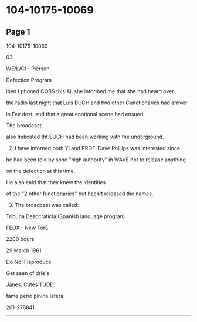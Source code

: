 # 104-10175-10069

## Page 1

104-10175-10069

03

WE/L/CI - Pierson

Defection Program

ihen I phoned COBS this Al, she informed me that she had heard over

the radio last night that Luis BUCH and two other Cunetionaries had arriver

in Fey dest, and that a great enotional scene had ensued.

The broadcast

also Indicated tht SUCH had been working with the underground.

2. I have inforned both YI and PROF. Dave Phillips was interested since

he had been told by sone "high authority" in WAVE not to release anything

on the defection at this time.

He also eald that they knew the identities

of the "2 other functionaries" but hach't released the names.

3. The broadcest was called:

Tribuna Dezocraticia (Spanish language progran)

FEOX - New TorE

2200 bours

29 March 1961

Do Noi Fiaproduce

Get seen of drie's

Janes: Cutes TUDD.

fame perio pinine latera.

201-278841

---

